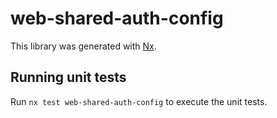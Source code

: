 # web-shared-auth-config

This library was generated with [Nx](https://nx.dev).

## Running unit tests

Run `nx test web-shared-auth-config` to execute the unit tests.
